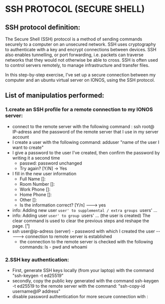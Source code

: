 # SSH PROTOCOL (SECURE SHELL)

## SSH protocol definition:

The Secure Shell (SSH) protocol is a method of sending commands securely to a computer on an unsecured network. SSH uses cryptography to authenticate with a key and encrypt connections between devices. SSH also enables tunnelling, or port forwarding, i.e. packets can traverse networks that they would not otherwise be able to cross. SSH is often used to control servers remotely, to manage infrastructure and transfer files.

In this step-by-step exercise, I've set up a secure connection between my computer and an ubuntu virtual server on IONOS, using the SSH protocol. 

## List of manipulatios performed:
### 1.create an SSH profile for a remote connection to my IONOS server: 
- connect to the remote server with the following command : ssh root@ IP-adress and the password of the remote server that I use in my server account
- I create a user with the following command: adduser "name of the user I want to create" 
- I give a password to the user I've created, then confirm the password by writing it a second time
  - passwd: password unchanged
  - Try again? [Y/N] -> Yes
- I fill in the new user information
  -  Full Name []: 
  -  Room Number []: 
  -  Work Phone []: 
  -  Home Phone []: 
  -  Other []: 
  -  Is the information correct? [Y/n] ---> yes
- info: Adding new user `user' to supplemental / extra groups `users' ...
- info: Adding user `user' to group `users' ... (the user is created)
The clear command is used to clear the previous steps and reshape the page. [¹]
- ssh user@ip-adress (server) - password with which I created the user -----> connection to remote server is established
    - the connection to the remote server is checked with the following commands: ls - pwd and whoami

### 2.SSH key authentication: 
- First, generate SSH keys locally (from your laptop) with the command "ssh-keygen -t ed25519"
- secondly, copy the public key generated with the command ssh-keygen -t ed25519 to the remote server with the command: "ssh-copy-id username@IP address"
- disable password authentication for more secure connection with : 
 
 




